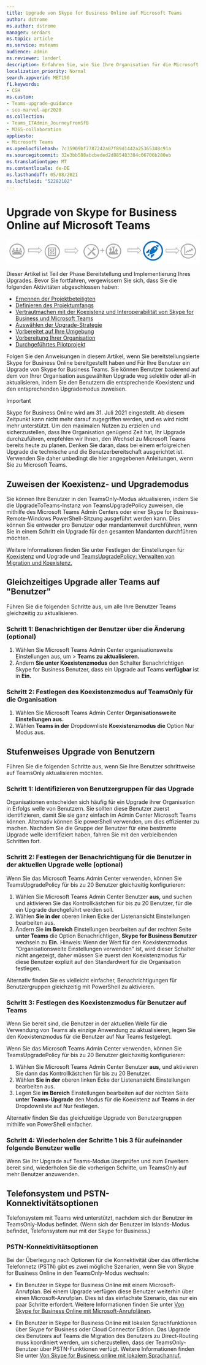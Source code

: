 ```yaml
---
title: Upgrade von Skype for Business Online auf Microsoft Teams
author: dstrome
ms.author: dstrome
manager: serdars
ms.topic: article
ms.service: msteams
audience: admin
ms.reviewer: landerl
description: Erfahren Sie, wie Sie Ihre Organisation für die Microsoft Teams einer Online Skype for Business bereitstellung aktualisieren.
localization_priority: Normal
search.appverid: MET150
f1.keywords:
- CSH
ms.custom:
- Teams-upgrade-guidance
- seo-marvel-apr2020
ms.collection:
- Teams_ITAdmin_JourneyFromSfB
- M365-collaboration
appliesto:
- Microsoft Teams
ms.openlocfilehash: 7c35909bf7787242a07f89d1442a25365348c91a
ms.sourcegitcommit: 32e3bb588abcbeded2d885483384c06706b280eb
ms.translationtype: MT
ms.contentlocale: de-DE
ms.lasthandoff: 05/08/2021
ms.locfileid: "52282102"
---
```

# <a name="upgrade-from-skype-for-business-online-to-teams"></a>Upgrade von Skype for Business Online auf Microsoft Teams

![Upgrade-Wegdiagramm mit Hervorhebung von Bereitstellung und Implementierung](media/upgrade-banner-deployment.png "Phasen des Upgradewegs, mit Betonung auf der Bereitstellungs- und Implementierungsphase")

Dieser Artikel ist Teil der Phase Bereitstellung und Implementierung Ihres Upgrades. Bevor Sie fortfahren, vergewissern Sie sich, dass Sie die folgenden Aktivitäten abgeschlossen haben:

- [Ernennen der Projektbeteiligten](upgrade-enlist-stakeholders.md)
- [Definieren des Projektumfangs](./upgrade-define-project-scope.md)
- [Vertrautmachen mit der Koexistenz und Interoperabilität von Skype for Business und Microsoft Teams](./teams-and-skypeforbusiness-coexistence-and-interoperability.md)
- [Auswählen der Upgrade-Strategie](upgrade-and-coexistence-of-skypeforbusiness-and-teams.md)
- [Vorbereitet auf Ihre Umgebung](./upgrade-prepare-environment.md)
- [Vorbereitung Ihrer Organisation](./upgrade-prepare-organization.md)
- [Durchgeführtes Pilotprojekt](./pilot-essentials.md)

Folgen Sie den Anweisungen in diesem Artikel, wenn Sie bereitstellungsierte Skype for Business Online bereitgestellt haben und Für Ihre Benutzer ein Upgrade von Skype for Business Teams. Sie können Benutzer basierend auf dem von Ihrer Organisation ausgewählten Upgrade weg selektiv oder all-in aktualisieren, indem Sie den Benutzern die entsprechende Koexistenz und den entsprechenden Upgrademodus zuweisen.

> [!IMPORTANT]
> Skype for Business Online wird am 31. Juli 2021 eingestellt. Ab diesem Zeitpunkt kann nicht mehr darauf zugegriffen werden, und es wird nicht mehr unterstützt. Um den maximalen Nutzen zu erzielen und sicherzustellen, dass Ihre Organisation genügend Zeit hat, Ihr Upgrade durchzuführen, empfehlen wir Ihnen, den Wechsel zu Microsoft Teams bereits heute zu planen. Denken Sie daran, dass bei einem erfolgreichen Upgrade die technische und die Benutzerbereitschaft ausgerichtet ist. Verwenden Sie daher unbedingt die hier angegebenen Anleitungen, wenn Sie zu Microsoft Teams.

## <a name="assign-the-coexistence-and-upgrade-mode"></a>Zuweisen der Koexistenz- und Upgrademodus

Sie können Ihre Benutzer in den TeamsOnly-Modus aktualisieren, indem Sie die UpgradeToTeams-Instanz von TeamsUpgradePolicy zuweisen, die mithilfe des Microsoft Teams Admin Centers oder einer Skype for Business-Remote-Windows PowerShell-Sitzung ausgeführt werden kann. Dies können Sie entweder pro Benutzer oder mandantenweit durchführen, wenn Sie in einem Schritt ein Upgrade für den gesamten Mandanten durchführen möchten. 

Weitere Informationen finden Sie unter Festlegen der Einstellungen für [Koexistenz](./setting-your-coexistence-and-upgrade-settings.md) und Upgrade und [TeamsUpgradePolicy: Verwalten von Migration und Koexistenz.](upgrade-to-teams-on-prem-tools.md)

## <a name="upgrade-all-users-to-teams-at-one-time"></a>Gleichzeitiges Upgrade aller Teams auf "Benutzer"

Führen Sie die folgenden Schritte aus, um alle Ihre Benutzer Teams gleichzeitig zu aktualisieren.

### <a name="step-1-notify-the-users-of-the-change-optional"></a>Schritt 1: Benachrichtigen der Benutzer über die Änderung (optional)

1. Wählen Sie Microsoft Teams Admin Center organisationsweite Einstellungen aus, um  >  **Teams zu aktualisieren.**
2. Ändern **Sie unter Koexistenzmodus** den Schalter Benachrichtigen Skype for Business Benutzer, dass ein Upgrade auf Teams **verfügbar** ist in **Ein.**

### <a name="step-2-set-the-coexistence-mode-to-teamsonly-for-the-organization"></a>Schritt 2: Festlegen des Koexistenzmodus auf TeamsOnly für die Organisation

1. Wählen Sie Microsoft Teams Admin Center **Organisationsweite Einstellungen aus.**
2. Wählen **Teams in der** Dropdownliste **Koexistenzmodus die** Option Nur Modus aus.

## <a name="upgrade-users-in-stages"></a>Stufenweises Upgrade von Benutzern

Führen Sie die folgenden Schritte aus, wenn Sie Ihre Benutzer schrittweise auf TeamsOnly aktualisieren möchten.

### <a name="step-1-identify-groups-of-users-for-upgrade"></a>Schritt 1: Identifizieren von Benutzergruppen für das Upgrade

Organisationen entscheiden sich häufig für ein Upgrade ihrer Organisation in Erfolgs welle von Benutzern.  Sie sollten diese Benutzer zuerst identifizieren, damit Sie sie ganz einfach im Admin Center Microsoft Teams können. Alternativ können Sie powerShell verwenden, um dies effizienter zu machen. Nachdem Sie die Gruppe der Benutzer für eine bestimmte Upgrade welle identifiziert haben, fahren Sie mit den verbleibenden Schritten fort.

### <a name="step-2-set-notification-for-the-users-in-the-current-upgrade-wave-optional"></a>Schritt 2: Festlegen der Benachrichtigung für die Benutzer in der aktuellen Upgrade welle (optional)

Wenn Sie das Microsoft Teams Admin Center verwenden, können Sie TeamsUpgradePolicy für bis zu 20 Benutzer gleichzeitig konfigurieren:
1. Wählen Sie Microsoft Teams Admin Center Benutzer **aus,** und suchen und aktivieren Sie das Kontrollkästchen für bis zu 20 Benutzer, für die ein Upgrade durchgeführt werden soll. 
2. Wählen **Sie in der** oberen linken Ecke der Listenansicht Einstellungen bearbeiten aus. 
3. Ändern Sie **im Bereich** Einstellungen bearbeiten auf der rechten Seite **unter Teams** die Option Benachrichtigen, **Skype for Business Benutzer** wechseln zu **Ein.** Hinweis: Wenn der Wert für den Koexistenzmodus "Organisationsweite Einstellungen verwenden" ist, wird dieser Schalter nicht angezeigt, daher müssen Sie zuerst den Koexistenzmodus für diese Benutzer explizit auf den Standardwert für die Organisation festlegen.

Alternativ finden Sie es vielleicht einfacher, Benachrichtigungen für Benutzergruppen gleichzeitig mit PowerShell zu aktivieren. 

### <a name="step-3-set-the-coexistence-mode-for-users-to-teams-only"></a>Schritt 3: Festlegen des Koexistenzmodus für Benutzer auf Teams

Wenn Sie bereit sind, die Benutzer in der aktuellen Welle für die Verwendung von Teams als einzige Anwendung zu aktualisieren, legen Sie den Koexistenzmodus für die Benutzer auf Nur Teams festgelegt.

Wenn Sie das Microsoft Teams Admin Center verwenden, können Sie TeamsUpgradePolicy für bis zu 20 Benutzer gleichzeitig konfigurieren:
1. Wählen Sie Microsoft Teams Admin Center Benutzer **aus,** und aktivieren Sie dann das Kontrollkästchen für bis zu 20 Benutzer.
2. Wählen **Sie in der** oberen linken Ecke der Listenansicht Einstellungen bearbeiten aus.
3. Legen Sie **im Bereich** Einstellungen bearbeiten auf der rechten Seite **unter Teams-Upgrade** den Modus für die Koexistenz auf **Teams** in der Dropdownliste auf Nur festlegen.

Alternativ finden Sie das gleichzeitige Upgrade von Benutzergruppen mithilfe von PowerShell einfacher. 

### <a name="step-4-repeat-steps-1-3-for-successive-waves-of-users"></a>Schritt 4: Wiederholen der Schritte 1 bis 3 für aufeinander folgende Benutzer welle

Wenn Sie Ihr Upgrade auf Teams-Modus überprüfen und zum Erweitern bereit sind, wiederholen Sie die vorherigen Schritte, um TeamsOnly auf mehr Benutzer anzuwenden.  


## <a name="phone-system-and-pstn-connectivity-options"></a>Telefonsystem und PSTN-Konnektivitätsoptionen

Telefonsystem mit Teams wird unterstützt, nachdem sich der Benutzer im TeamsOnly-Modus befindet. (Wenn sich der Benutzer im Islands-Modus befindet, Telefonsystem nur mit der Skype for Business.)  

### <a name="pstn-connectivity-options"></a>PSTN-Konnektivitätsoptionen

Bei der Überlegung nach Optionen für die Konnektivität über das öffentliche Telefonnetz (PSTN) gibt es zwei mögliche Szenarien, wenn Sie von Skype for Business Online in den TeamsOnly-Modus wechseln:

- Ein Benutzer in Skype for Business Online mit einem Microsoft-Anrufplan. Bei einem Upgrade verfügen diese Benutzer weiterhin über einen Microsoft-Anrufplan. Dies ist das einfachste Szenario, das nur ein paar Schritte erfordert. Weitere Informationen finden Sie unter [Von Skype for Business Online mit Microsoft-Anrufplänen](upgrade-to-teams-on-prem-pstn-considerations.md#from-skype-for-business-online-with-microsoft-calling-plans).

- Ein Benutzer in Skype for Business Online mit lokalen Sprachfunktionen über Skype for Business oder Cloud Connector Edition. Das Upgrade des Benutzers auf Teams die Migration des Benutzers zu Direct-Routing muss koordiniert werden, um sicherzustellen, dass der TeamsOnly-Benutzer über PSTN-Funktionen verfügt.  Weitere Informationen finden Sie unter [Von Skype for Business online mit lokalem Sprachanruf.](upgrade-to-teams-on-prem-pstn-considerations.md#from-skype-for-business-online-with-on-premises-voice)